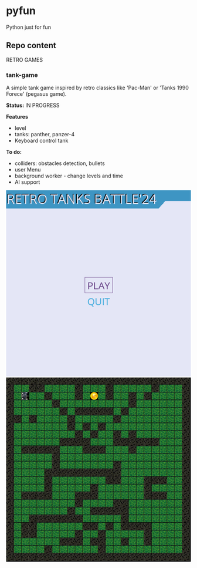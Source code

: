 # pyfun
Python just for fun

## Repo content

RETRO GAMES

### tank-game
A simple tank game inspired by retro classics like 'Pac-Man' or 'Tanks 1990 Forece' (pegasus game).

**Status:** IN PROGRESS

**Features**
- level
- tanks: panther, panzer-4
- Keyboard control tank

**To do:**
- colliders: obstacles detection, bullets
- user Menu
- background worker - change levels and time
- AI support

![alt text](assets/menu.png)
![alt text](assets/tanks.png)